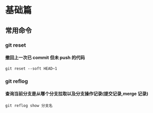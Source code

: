 # 基础篇

## 常用命令

### git reset

#### 撤回上一次已 commit 但未 push 的代码

```shell
git reset --soft HEAD~1
```

### git reflog

#### 查询当前分支是从哪个分支拉取以及分支操作记录(提交记录,merge 记录)

```shell
git reflog show 分支名
```
